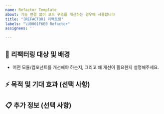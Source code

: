 ```yaml
---
name: Refactor Template
about: 기능 변경 없이 코드 구조를 개선하는 경우에 사용합니다
title: "[REFACTOR] 리팩토링"
labels: "\U0001F6E0️ Refactor"
assignees: ''

---
```


## 🌱 리팩터링 대상 및 배경

- 어떤 모듈/컴포넌트를 개선해야 하는지, 그리고 왜 개선이 필요한지 설명해주세요.

## ⚡️ 목적 및 기대 효과 (선택 사항)

<!-- 이 리팩터링으로 가독성·유지보수성·성능 등 무엇이 어떻게 좋아질지 구체적으로 작성해주세요. -->
<!--
- 가독성: 메서드 길이 50줄 이하로 분리  
- 유지보수성: 검증 로직 추가/수정 시 테스트 작성 범위가 줄어듦  
- 성능: 불필요한 DB 조회 2회 → 1회로 감소 예상(약 20% 응답속도 개선)
-->

## 📋 추가 정보 (선택 사항)
